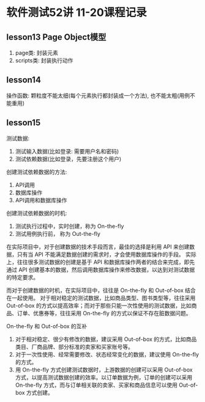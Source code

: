 # 软件测试52讲 11-20课程记录

## lesson13 Page Object模型
1. page类: 封装元素
2. scripts类: 封装执行动作

## lesson14
操作函数: 颗粒度不能太细(每个元素执行都封装成一个方法), 也不能太粗(用例不能重用)

## lesson15
测试数据:
1. 测试输入数据(比如登录: 需要用户名和密码)
2. 测试依赖数据(比如登录，先要注册这个用户)

创建测试依赖数据的方法:
1. API调用
2. 数据库操作
3. API调用和数据库操作

创建测试依赖数据的时机:
1. 测试执行过程中，实时创建，称为 On-the-fly
2. 测试用例执行前， 称为 Out-the-fly

在实际项目中，对于创建数据的技术手段而言，最佳的选择是利用 API 来创建数据，只有当 API 不能满足数据创建的需求时，才会使用数据库操作的手段。
实际上，往往很多测试数据的创建是基于 API 和数据库操作两者的结合来完成，即先通过 API 创建基本的数据，然后调用数据库操作来修改数据，以达到对测试数据的特定要求。

而对于创建数据的时机，在实际项目中，往往是 On-the-fly 和 Out-of-box 结合在一起使用。
对于相对稳定的测试数据，比如商品类型、图书类型等，往往采用 Out-of-box 的方式以提高效率；而对于那些只能一次性使用的测试数据，比如商品、订单、优惠券等，往往采用 On-the-fly 的方式以保证不存在脏数据问题。


On-the-fly 和 Out-of-box 的互补
1. 对于相对稳定、很少有修改的数据，建议采用 Out-of-box 的方式，比如商品类目、厂商品牌、部分标准的卖家和买家账号等。
2. 对于一次性使用、经常需要修改、状态经常变化的数据，建议使用 On-the-fly 的方式。
3. 用 On-the-fly 方式创建测试数据时，上游数据的创建可以采用 Out-of-box 方式，以提高测试数据创建的效率。以订单数据为例，订单的创建可以采用 On-the-fly 方式，而与订单相关联的卖家、买家和商品信息可以使用 Out-of-box 方式创建。